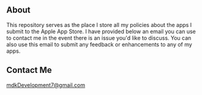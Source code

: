 ## About
This repository serves as the place I store all my policies about the apps I submit to the Apple App Store. I have provided below an email you can use to contact me in the event there is an issue you'd like to discuss. You can also use this email to submit any feedback or enhancements to any of my apps.

## Contact Me
mdkDevelopment7@gmail.com
